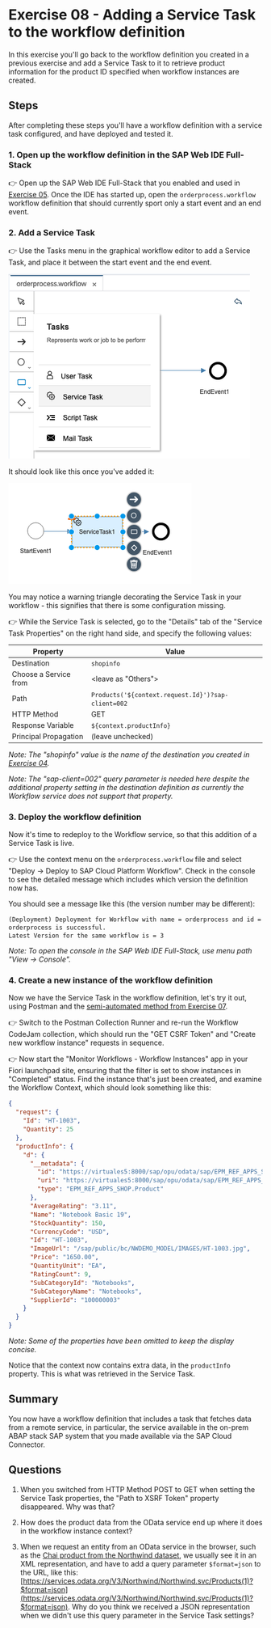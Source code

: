 # Exercise 08 - Adding a Service Task to the workflow definition

In this exercise you'll go back to the workflow definition you created in a previous exercise and add a Service Task to it to retrieve product information for the product ID specified when workflow instances are created.

## Steps

After completing these steps you'll have a workflow definition with a service task configured, and have deployed and tested it.

### 1. Open up the workflow definition in the SAP Web IDE Full-Stack

:point_right: Open up the SAP Web IDE Full-Stack that you enabled and used in [Exercise 05](../05). Once the IDE has started up, open the `orderprocess.workflow` workflow definition that should currently sport only a start event and an end event.

### 2. Add a Service Task

:point_right: Use the Tasks menu in the graphical workflow editor to add a Service Task, and place it between the start event and the end event.

![Service Task selection](servicetaskselection.png)

It should look like this once you've added it:

![Service Task added](servicetaskadded.png)

You may notice a warning triangle decorating the Service Task in your workflow - this signifies that there is some configuration missing.

:point_right: While the Service Task is selected, go to the "Details" tab of the "Service Task Properties" on the right hand side, and specify the following values:

| Property              | Value              |
| --------------        | ------------------ |
| Destination           | `shopinfo`         |
| Choose a Service from | \<leave as "Others"\> |
| Path                  | `Products('${context.request.Id}')?sap-client=002` |
| HTTP Method           | GET                |
| Response Variable     | `${context.productInfo}` |
| Principal Propagation | (leave unchecked)  |

_Note: The "shopinfo" value is the name of the destination you created in [Exercise 04](../04)._

_Note: The "sap-client=002" query parameter is needed here despite the additional property setting in the destination definition as currently the Workflow service does not support that property._

### 3. Deploy the workflow definition

Now it's time to redeploy to the Workflow service, so that this addition of a Service Task is live.

:point_right: Use the context menu on the `orderprocess.workflow` file and select "Deploy -> Deploy to SAP Cloud Platform Workflow". Check in the console to see the detailed message which includes which version the definition now has.

You should see a message like this (the version number may be different):

```
(Deployment) Deployment for Workflow with name = orderprocess and id = orderprocess is successful.
Latest Version for the same workflow is = 3
```

_Note: To open the console in the SAP Web IDE Full-Stack, use menu path "View -> Console"._

### 4. Create a new instance of the workflow definition

Now we have the Service Task in the workflow definition, let's try it out, using Postman and the [semi-automated method from Exercise 07](../07/readme.md#7-run-the-request-in-a-semi-automated-manner).

:point_right: Switch to the Postman Collection Runner and re-run the Workflow CodeJam collection, which should run the "GET CSRF Token" and "Create new workflow instance" requests in sequence.

:point_right: Now start the "Monitor Workflows - Workflow Instances" app in your Fiori launchpad site, ensuring that the filter is set to show instances in "Completed" status. Find the instance that's just been created, and examine the Workflow Context, which should look something like this:

```json
{
  "request": {
    "Id": "HT-1003",
    "Quantity": 25
  },
  "productInfo": {
    "d": {
      "__metadata": {
        "id": "https://virtuales5:8000/sap/opu/odata/sap/EPM_REF_APPS_SHOP_SRV/Products('HT-1003')",
        "uri": "https://virtuales5:8000/sap/opu/odata/sap/EPM_REF_APPS_SHOP_SRV/Products('HT-1003')",
        "type": "EPM_REF_APPS_SHOP.Product"
      },
      "AverageRating": "3.11",
      "Name": "Notebook Basic 19",
      "StockQuantity": 150,
      "CurrencyCode": "USD",
      "Id": "HT-1003",
      "ImageUrl": "/sap/public/bc/NWDEMO_MODEL/IMAGES/HT-1003.jpg",
      "Price": "1650.00",
      "QuantityUnit": "EA",
      "RatingCount": 9,
      "SubCategoryId": "Notebooks",
      "SubCategoryName": "Notebooks",
      "SupplierId": "100000003"
    }
  }
}
```

_Note: Some of the properties have been omitted to keep the display concise._

Notice that the context now contains extra data, in the `productInfo` property. This is what was retrieved in the Service Task.

## Summary

You now have a workflow definition that includes a task that fetches data from a remote service, in particular, the service available in the on-prem ABAP stack SAP system that you made available via the SAP Cloud Connector.

## Questions

1. When you switched from HTTP Method POST to GET when setting the Service Task properties, the "Path to XSRF Token" property disappeared. Why was that?

1. How does the product data from the OData service end up where it does in the workflow instance context?

1. When we request an entity from an OData service in the browser, such as the [Chai product from the Northwind dataset](https://services.odata.org/V3/Northwind/Northwind.svc/Products(1)), we usually see it in an XML representation, and have to add a query parameter `$format=json` to the URL, like this: [https://services.odata.org/V3/Northwind/Northwind.svc/Products(1)?$format=json](https://services.odata.org/V3/Northwind/Northwind.svc/Products(1)?$format=json). Why do you think we received a JSON representation when we didn't use this query parameter in the Service Task settings?
